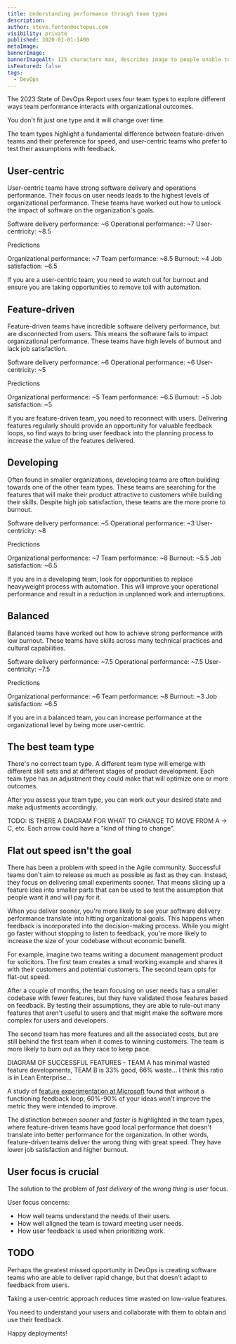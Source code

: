```yaml
---
title: Understanding performance through team types
description: 
author: steve.fenton@octopus.com
visibility: private
published: 3020-01-01-1400
metaImage: 
bannerImage: 
bannerImageAlt: 125 characters max, describes image to people unable to see it.
isFeatured: false
tags: 
  - DevOps
---
```


The 2023 State of DevOps Report uses four team types to explore different ways team performance interacts with organizational outcomes.

You don't fit just one type and it will change over time.

The team types highlight a fundamental difference between feature-driven teams and their preference for speed, and user-centric teams who prefer to test their assumptions with feedback.

## User-centric

User-centric teams have strong software delivery and operations performance. Their focus on user needs leads to the highest levels of organizational performance. These teams have worked out how to unlock the impact of software on the organization's goals.

Software delivery performance: ~6
Operational performance: ~7
User-centricity: ~8.5

Predictions

Organizational performance: ~7
Team performance: ~8.5
Burnout: ~4
Job satisfaction: ~6.5

If you are a user-centric team, you need to watch out for burnout and ensure you are taking opportunities to remove toil with automation.

## Feature-driven

Feature-driven teams have incredible software delivery performance, but are disconnected from users. This means the software fails to impact organizational performance. These teams have high levels of burnout and lack job satisfaction.

Software delivery performance: ~6
Operational performance: ~6
User-centricity: ~5

Predictions

Organizational performance: ~5
Team performance: ~6.5
Burnout: ~5
Job satisfaction: ~5

If you are feature-driven team, you need to reconnect with users. Delivering features regularly should provide an opportunity for valuable feedback loops, so find ways to bring user feedback into the planning process to increase the value of the features delivered. 

## Developing

Often found in smaller organizations, developing teams are often building towards one of the other team types. These teams are searching for the features that will make their product attractive to customers while building their skills. Despite high job satisfaction, these teams are the more prone to burnout.

Software delivery performance: ~5
Operational performance: ~3
User-centricity: ~8

Predictions

Organizational performance: ~7
Team performance: ~8
Burnout: ~5.5
Job satisfaction: ~6.5

If you are in a developing team, look for opportunities to replace heavyweight process with automation. This will improve your operational performance and result in a reduction in unplanned work and interruptions.

## Balanced

Balanced teams have worked out how to achieve strong performance with low burnout. These teams have skills across many technical practices and cultural capabilities.

Software delivery performance: ~7.5
Operational performance: ~7.5
User-centricity: ~7.5

Predictions

Organizational performance: ~6
Team performance: ~8
Burnout: ~3
Job satisfaction: ~6.5

If you are in a balanced team, you can increase performance at the organizational level by being more user-centric.

## The best team type

There's no correct team type. A different team type will emerge with different skill sets and at different stages of product development. Each team type has an adjustment they could make that will optimize one or more outcomes.

After you assess your team type, you can work out your desired state and make adjustments accordingly.

TODO: IS THERE A DIAGRAM FOR WHAT TO CHANGE TO MOVE FROM A -> C, etc. Each arrow could have a "kind of thing to change".

## Flat out speed isn't the goal

There has been a problem with speed in the Agile community. Successful teams don't aim to release as much as possible as fast as they can. Instead, they focus on delivering small experiments sooner. That means slicing up a feature idea into smaller parts that can be used to test the assumption that people want it and will pay for it.

When you deliver sooner, you're more likely to see your software delivery performance translate into hitting organizational goals. This happens when feedback is incorporated into the decision-making process. While you might go faster without stopping to listen to feedback, you're more likely to increase the size of your codebase without economic benefit.

For example, imagine two teams writing a document management product for solicitors. The first team creates a small working example and shares it with their customers and potential customers. The second team opts for flat-out speed.

After a couple of months, the team focusing on user needs has a smaller codebase with fewer features, but they have validated those features based on feedback. By testing their assumptions, they are able to rule-out many features that aren't useful to users and that might make the software more complex for users and developers.

The second team has more features and all the associated costs, but are still behind the first team when it comes to winning customers. The team is more likely to burn out as they race to keep pace.

DIAGRAM OF SUCCESSFUL FEATURES - TEAM A has minimal wasted feature developments, TEAM B is 33% good, 66% waste... I think this ratio is in Lean Enterprise...

A study of [feature experimentation at Microsoft](https://ai.stanford.edu/~ronnyk/ExPThinkWeek2009Public.pdf) found that without a functioning feedback loop, 60%-90% of your ideas won't improve the metric they were intended to improve.

The distinction between *sooner* and *faster* is highlighted in the team types, where feature-driven teams have good local performance that doesn't translate into better performance for the organization. In other words, feature-driven teams deliver the wrong thing with great speed. They have lower job satisfaction and higher burnout.

## User focus is crucial

The solution to the problem of *fast delivery* of the *wrong thing* is user focus.

User focus concerns:

- How well teams understand the needs of their users. 
- How well aligned the team is toward meeting 
user needs.
- How user feedback is used when prioritizing work.

## TODO

Perhaps the greatest missed opportunity in DevOps is creating software teams who are able to deliver rapid change, but that doesn't adapt to feedback from users.

Taking a user-centric approach reduces time wasted on low-value features.

You need to understand your users and collaborate with them to obtain and use their feedback.



Happy deployments!
